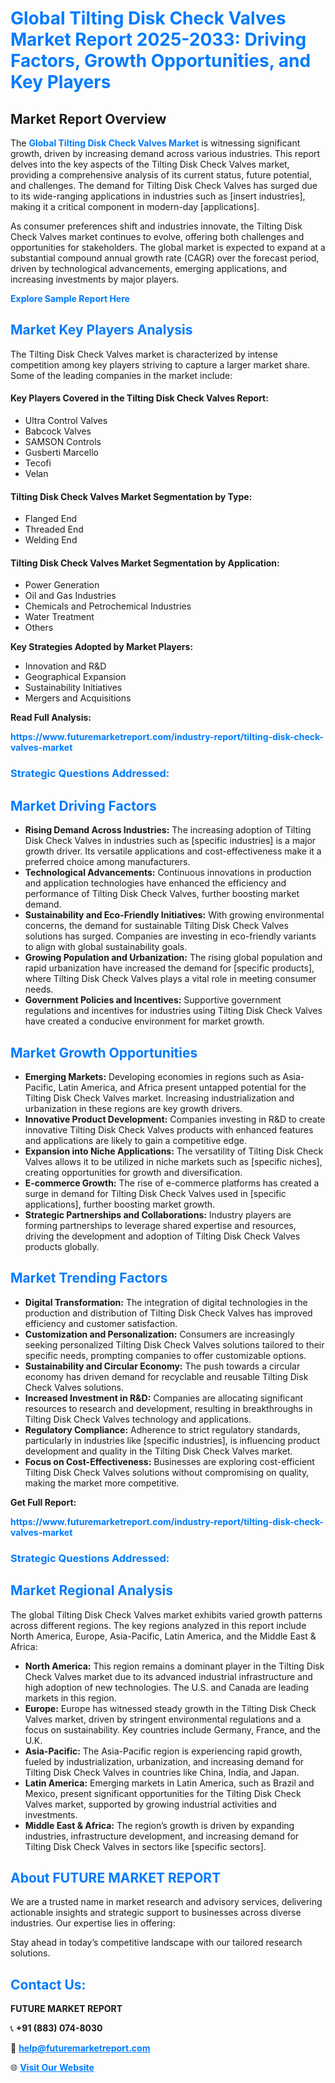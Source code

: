 <h1 style="color: #007BFF;">Global Tilting Disk Check Valves Market Report 2025-2033: Driving Factors, Growth Opportunities, and Key Players</h1>

<section id="overview">
<h2>Market Report Overview</h2>
<p>The <a href="https://www.futuremarketreport.com/industry-report/tilting-disk-check-valves-market" style="color: #007BFF; text-decoration: none;"><strong>Global Tilting Disk Check Valves Market</strong></a> is witnessing significant growth, driven by increasing demand across various industries. This report delves into the key aspects of the Tilting Disk Check Valves market, providing a comprehensive analysis of its current status, future potential, and challenges. The demand for Tilting Disk Check Valves has surged due to its wide-ranging applications in industries such as [insert industries], making it a critical component in modern-day [applications].</p>
<p>As consumer preferences shift and industries innovate, the Tilting Disk Check Valves market continues to evolve, offering both challenges and opportunities for stakeholders. The global market is expected to expand at a substantial compound annual growth rate (CAGR) over the forecast period, driven by technological advancements, emerging applications, and increasing investments by major players.</p>
</section>

<section id="overview">
<p><a href="https://www.futuremarketreport.com/request-sample/reportId=29249" style="color: #007BFF; text-decoration: none;"><strong>Explore Sample Report Here</strong></a></p>
</section>

<section id="key-players">
<h2 style="color: #007BFF;">Market Key Players Analysis</h2>
<p>The Tilting Disk Check Valves market is characterized by intense competition among key players striving to capture a larger market share. Some of the leading companies in the market include:</p>
<h4>Key Players Covered in the Tilting Disk Check Valves Report:</h4>
<ul><li>Ultra Control Valves</li><li>Babcock Valves</li><li>SAMSON Controls</li><li>Gusberti Marcello</li><li>Tecofi</li><li>Velan</li></ul>
<h4>Tilting Disk Check Valves Market Segmentation by Type:</h4>
<ul><li>Flanged End</li><li>Threaded End</li><li>Welding End</li></ul>

<h4>Tilting Disk Check Valves Market Segmentation by Application:</h4>
<ul><li>Power Generation</li><li>Oil and Gas Industries</li><li>Chemicals and Petrochemical Industries</li><li>Water Treatment</li><li>Others</li></ul>
<p><strong>Key Strategies Adopted by Market Players:</strong></p>
<ul>
<li>Innovation and R&D</li>
<li>Geographical Expansion</li>
<li>Sustainability Initiatives</li>
<li>Mergers and Acquisitions</li>
</ul>
</section>

<section>
<p><strong>Read Full Analysis: </strong></p><a href="https://www.futuremarketreport.com/industry-report/tilting-disk-check-valves-market" style="color: #007BFF; text-decoration: none;"><strong>https://www.futuremarketreport.com/industry-report/tilting-disk-check-valves-market</strong></a>
<h3 style="color: #007BFF;">Strategic Questions Addressed:</h3>
</section>

<section id="driving-factors">
<h2 style="color: #007BFF;">Market Driving Factors</h2>
<ul>
<li><strong>Rising Demand Across Industries:</strong> The increasing adoption of Tilting Disk Check Valves in industries such as [specific industries] is a major growth driver. Its versatile applications and cost-effectiveness make it a preferred choice among manufacturers.</li>
<li><strong>Technological Advancements:</strong> Continuous innovations in production and application technologies have enhanced the efficiency and performance of Tilting Disk Check Valves, further boosting market demand.</li>
<li><strong>Sustainability and Eco-Friendly Initiatives:</strong> With growing environmental concerns, the demand for sustainable Tilting Disk Check Valves solutions has surged. Companies are investing in eco-friendly variants to align with global sustainability goals.</li>
<li><strong>Growing Population and Urbanization:</strong> The rising global population and rapid urbanization have increased the demand for [specific products], where Tilting Disk Check Valves plays a vital role in meeting consumer needs.</li>
<li><strong>Government Policies and Incentives:</strong> Supportive government regulations and incentives for industries using Tilting Disk Check Valves have created a conducive environment for market growth.</li>
</ul>
</section>

<section id="growth-opportunities">
<h2 style="color: #007BFF;">Market Growth Opportunities</h2>
<ul>
<li><strong>Emerging Markets:</strong> Developing economies in regions such as Asia-Pacific, Latin America, and Africa present untapped potential for the Tilting Disk Check Valves market. Increasing industrialization and urbanization in these regions are key growth drivers.</li>
<li><strong>Innovative Product Development:</strong> Companies investing in R&D to create innovative Tilting Disk Check Valves products with enhanced features and applications are likely to gain a competitive edge.</li>
<li><strong>Expansion into Niche Applications:</strong> The versatility of Tilting Disk Check Valves allows it to be utilized in niche markets such as [specific niches], creating opportunities for growth and diversification.</li>
<li><strong>E-commerce Growth:</strong> The rise of e-commerce platforms has created a surge in demand for Tilting Disk Check Valves used in [specific applications], further boosting market growth.</li>
<li><strong>Strategic Partnerships and Collaborations:</strong> Industry players are forming partnerships to leverage shared expertise and resources, driving the development and adoption of Tilting Disk Check Valves products globally.</li>
</ul>
</section>

<section id="trending-factors">
<h2 style="color: #007BFF;">Market Trending Factors</h2>
<ul>
<li><strong>Digital Transformation:</strong> The integration of digital technologies in the production and distribution of Tilting Disk Check Valves has improved efficiency and customer satisfaction.</li>
<li><strong>Customization and Personalization:</strong> Consumers are increasingly seeking personalized Tilting Disk Check Valves solutions tailored to their specific needs, prompting companies to offer customizable options.</li>
<li><strong>Sustainability and Circular Economy:</strong> The push towards a circular economy has driven demand for recyclable and reusable Tilting Disk Check Valves solutions.</li>
<li><strong>Increased Investment in R&D:</strong> Companies are allocating significant resources to research and development, resulting in breakthroughs in Tilting Disk Check Valves technology and applications.</li>
<li><strong>Regulatory Compliance:</strong> Adherence to strict regulatory standards, particularly in industries like [specific industries], is influencing product development and quality in the Tilting Disk Check Valves market.</li>
<li><strong>Focus on Cost-Effectiveness:</strong> Businesses are exploring cost-efficient Tilting Disk Check Valves solutions without compromising on quality, making the market more competitive.</li>
</ul>
</section>

<section>
<p><strong>Get Full Report: </strong></p><a href="https://www.futuremarketreport.com/industry-report/tilting-disk-check-valves-market" style="color: #007BFF; text-decoration: none;"><strong>https://www.futuremarketreport.com/industry-report/tilting-disk-check-valves-market</strong></a>
<h3 style="color: #007BFF;">Strategic Questions Addressed:</h3>
</section>


<section id="regional-analysis">
<h2 style="color: #007BFF;">Market Regional Analysis</h2>
<p>The global Tilting Disk Check Valves market exhibits varied growth patterns across different regions. The key regions analyzed in this report include North America, Europe, Asia-Pacific, Latin America, and the Middle East & Africa:</p>
<ul>
<li><strong>North America:</strong> This region remains a dominant player in the Tilting Disk Check Valves market due to its advanced industrial infrastructure and high adoption of new technologies. The U.S. and Canada are leading markets in this region.</li>
<li><strong>Europe:</strong> Europe has witnessed steady growth in the Tilting Disk Check Valves market, driven by stringent environmental regulations and a focus on sustainability. Key countries include Germany, France, and the U.K.</li>
<li><strong>Asia-Pacific:</strong> The Asia-Pacific region is experiencing rapid growth, fueled by industrialization, urbanization, and increasing demand for Tilting Disk Check Valves in countries like China, India, and Japan.</li>
<li><strong>Latin America:</strong> Emerging markets in Latin America, such as Brazil and Mexico, present significant opportunities for the Tilting Disk Check Valves market, supported by growing industrial activities and investments.</li>
<li><strong>Middle East & Africa:</strong> The region’s growth is driven by expanding industries, infrastructure development, and increasing demand for Tilting Disk Check Valves in sectors like [specific sectors].</li>
</ul>
</section>

<footer>
<h2 style="color: #007BFF;">About FUTURE MARKET REPORT</h2>
<p>We are a trusted name in market research and advisory services, delivering actionable insights and strategic support to businesses across diverse industries. Our expertise lies in offering:</p>

<p>Stay ahead in today’s competitive landscape with our tailored research solutions.</p>

<h2 style="color: #007BFF;">Contact Us:</h2>
<p><strong>FUTURE MARKET REPORT</strong></p>
<p>📞 <strong>+91 (883) 074-8030</strong></p>
<p>📧 <strong><a href="mailto:help@futuremarketreport.com" style="color: #007BFF;">help@futuremarketreport.com</a></strong></p>
<p>🌐 <strong><a href="https://www.futuremarketreport.com/" style="color: #007BFF;">Visit Our Website</a></strong></p>
</footer>